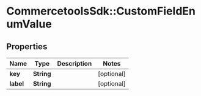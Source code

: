 # CommercetoolsSdk::CustomFieldEnumValue

## Properties
Name | Type | Description | Notes
------------ | ------------- | ------------- | -------------
**key** | **String** |  | [optional] 
**label** | **String** |  | [optional] 


